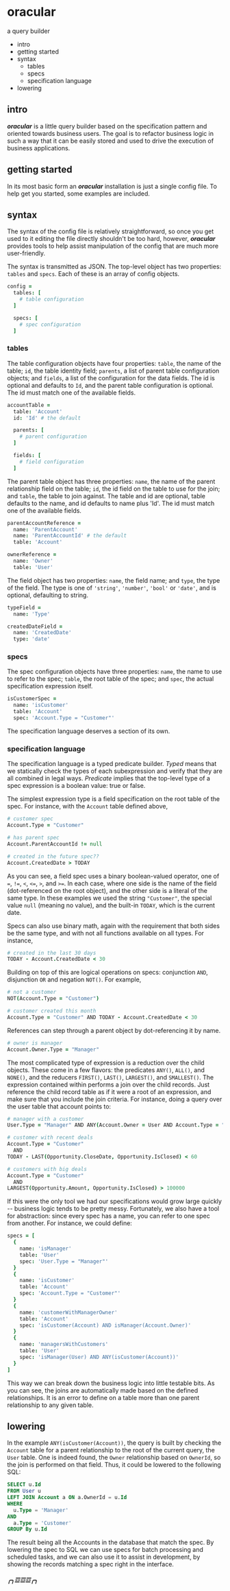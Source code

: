 oracular
========

a query builder

  * intro
  * getting started
  * syntax
    * tables
    * specs
    * specification language
  * lowering

intro
-----

***oracular*** is a little query builder based on the specification
pattern and oriented towards business users.  The goal is to refactor
business logic in such a way that it can be easily stored and used to
drive the execution of business applications.

getting started
---------------

In its most basic form an ***oracular*** installation is just a single
config file.  To help get you started, some examples are included.

syntax
------

The syntax of the config file is relatively straightforward, so once
you get used to it editing the file directly shouldn't be too hard,
however, ***oracular*** provides tools to help assist manipulation of
the config that are much more user-friendly.

The syntax is transmitted as JSON.  The top-level object has two
properties: `tables` and `specs`.  Each of these is an array of config
objects.

```coffeescript
config =
  tables: [
    # table configuration
  ]

  specs: [
    # spec configuration
  ]
```

### tables

The table configuration objects have four properties: `table`, the
name of the table; `id`, the table identity field; `parents`, a list
of parent table configuration objects; and `fields`, a list of the
configuration for the data fields. The id is optional and defaults
to `Id`, and the parent table configuration is optional.  The id must
match one of the available fields.

```coffeescript
accountTable =
  table: 'Account'
  id: 'Id' # the default

  parents: [
    # parent configuration
  ]

  fields: [
    # field configuration
  ]
```

The parent table object has three properties: `name`, the name of the
parent relationship field on the table; `id`, the id field on the
table to use for the join; and `table`, the table to join against.  The
table and id are optional, table defaults to the name, and id defaults
to name plus 'Id'.  The id must match one of the available fields.

```coffeescript
parentAccountReference =
  name: 'ParentAccount'
  name: 'ParentAccountId' # the default
  table: 'Account'

ownerReference =
  name: 'Owner'
  table: 'User'
```

The field object has two properties: `name`, the field name; and `type`,
the type of the field.  The type is one of `'string'`, `'number'`,
`'bool'` or `'date'`, and is optional, defaulting to string.

```coffeescript
typeField =
  name: 'Type'

createdDateField =
  name: 'CreatedDate'
  type: 'date'
```

### specs

The spec configuration objects have three properties: `name`, the name
to use to refer to the spec; `table`, the root table of the spec; and
`spec`, the actual specification expression itself.

```coffeescript
isCustomerSpec =
  name: 'isCustomer'
  table: 'Account'
  spec: 'Account.Type = "Customer"'
```

The specification language deserves a section of its own.

### specification language

The specification language is a typed predicate builder.  *Typed* means
that we statically check the types of each subexpression and verify
that they are all combined in legal ways.  *Predicate* implies that the
top-level type of a spec expression is a boolean value: true or false.

The simplest expression type is a field specification on the root table
of the spec.  For instance, with the `Account` table defined above,

```coffeescript
# customer spec
Account.Type = "Customer"

# has parent spec
Account.ParentAccountId != null

# created in the future spec??
Account.CreatedDate > TODAY
```

As you can see, a field spec uses a binary boolean-valued operator,
one of `=`, `!=`, `<`, `<=`, `>`, and `>=`.  In each case,
where one side is the name of the field (dot-referenced on the root
object), and the other side is a literal of the same type.  In these
examples we used the string `"Customer"`, the special value `null`
(meaning no value), and the built-in `TODAY`, which is the current date.

Specs can also use binary math, again with the requirement that both
sides be the same type, and with not all functions available on all
types.  For instance,

```coffeescript
# created in the last 30 days
TODAY - Account.CreatedDate < 30
```

Building on top of this are logical operations on specs: conjunction
`AND`, disjunction `OR` and negation `NOT()`.  For example,

```coffeescript
# not a customer
NOT(Account.Type = "Customer")

# customer created this month
Account.Type = "Customer" AND TODAY - Account.CreatedDate < 30
```

References can step through a parent object by dot-referencing it by
name.  

```coffeescript
# owner is manager
Account.Owner.Type = "Manager"
```

The most complicated type of expression is a reduction over the child
objects.  These come in a few flavors: the predicates `ANY()`, `ALL()`,
and `NONE()`, and the reducers `FIRST()`, `LAST()`, `LARGEST()`, and
`SMALLEST()`.  The expression contained within performs a join over
the child records.  Just reference the child record table as if it were
a root of an expression, and make sure that you include the join
criteria.  For instance, doing a query over the user table that account
points to:

```coffeescript
# manager with a customer
User.Type = "Manager" AND ANY(Account.Owner = User AND Account.Type = "Customer")

# customer with recent deals
Account.Type = "Customer"
  AND
TODAY - LAST(Opportunity.CloseDate, Opportunity.IsClosed) < 60

# customers with big deals
Account.Type = "Customer"
  AND
LARGEST(Opportunity.Amount, Opportunity.IsClosed) > 100000
```

If this were the only tool we had our specifications would grow large
quickly -- business logic tends to be pretty messy.  Fortunately, we
also have a tool for abstraction: since every spec has a name, you can
refer to one spec from another.  For instance, we could define:

```coffeescript
specs = [
  {
    name: 'isManager'
    table: 'User'
    spec: 'User.Type = "Manager"'
  }
  {
    name: 'isCustomer'
    table: 'Account'
    spec: 'Account.Type = "Customer"'
  }
  {
    name: 'customerWithManagerOwner'
    table: 'Account'
    spec: 'isCustomer(Account) AND isManager(Account.Owner)'
  }
  {
    name: 'managersWithCustomers'
    table: 'User'
    spec: 'isManager(User) AND ANY(isCustomer(Account))'
  }
]
```

This way we can break down the business logic into little testable bits.
As you can see, the joins are automatically made based on the defined
relationships.  It is an error to define on a table more than one parent
relationship to any given table.

lowering
--------

In the example `ANY(isCustomer(Account))`, the query is built by
checking the `Account` table for a parent relationship to the root of
the current query, the `User` table.  One is indeed found, the `Owner`
relationship based on `OwnerId`, so the join is performed on that field.
Thus, it could be lowered to the following SQL:

```sql
SELECT u.Id
FROM User u
LEFT JOIN Account a ON a.OwnerId = u.Id
WHERE
  u.Type = 'Manager'
AND
  a.Type = 'Customer'
GROUP By u.Id
```

The result being all the Accounts in the database that match the spec.
By lowering the spec to SQL we can use specs for batch processing and
scheduled tasks, and we can also use it to assist in development, by
showing the records matching a spec right in the interface.

##### ╭╮☲☲☲╭╮ #####
